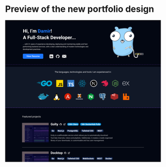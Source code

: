 # Preview of the new portfolio design

<p align="center"><img src="https://raw.githubusercontent.com/XiovV/portfolio/master/new-design.png" width=700 alt="Screenshot of Example Documentation created with Slate"></p>
